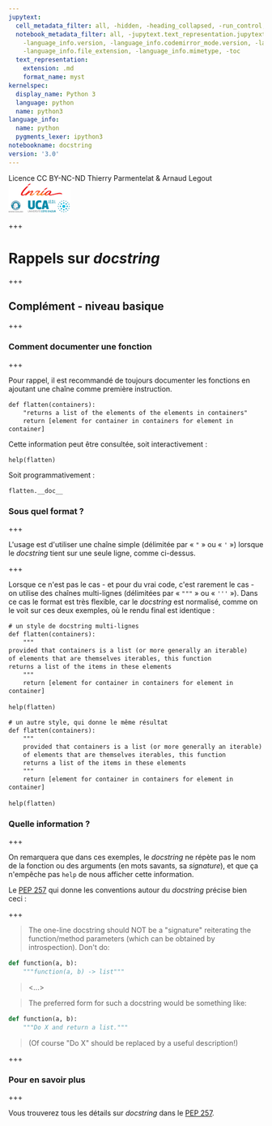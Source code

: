 ```yaml
---
jupytext:
  cell_metadata_filter: all, -hidden, -heading_collapsed, -run_control, -trusted
  notebook_metadata_filter: all, -jupytext.text_representation.jupytext_version, -jupytext.text_representation.format_version,
    -language_info.version, -language_info.codemirror_mode.version, -language_info.codemirror_mode,
    -language_info.file_extension, -language_info.mimetype, -toc
  text_representation:
    extension: .md
    format_name: myst
kernelspec:
  display_name: Python 3
  language: python
  name: python3
language_info:
  name: python
  pygments_lexer: ipython3
notebookname: docstring
version: '3.0'
---
```


<div class="licence">
<span>Licence CC BY-NC-ND</span>
<span>Thierry Parmentelat &amp; Arnaud Legout</span>
<span><img src="media/both-logos-small-alpha.png" /></span>
</div>

+++

# Rappels sur *docstring*

+++

## Complément - niveau basique

+++

### Comment documenter une fonction

+++

Pour rappel, il est recommandé de toujours documenter les fonctions en ajoutant une chaîne comme première instruction.

```{code-cell} ipython3
def flatten(containers):
    "returns a list of the elements of the elements in containers"
    return [element for container in containers for element in container]
```

Cette information peut être consultée, soit interactivement :

```{code-cell} ipython3
help(flatten)
```

Soit programmativement :

```{code-cell} ipython3
flatten.__doc__
```

### Sous quel format ?

+++

L'usage est d'utiliser une chaîne simple (délimitée par « `"` » ou « `'` ») lorsque le *docstring* tient sur une seule ligne, comme ci-dessus.

+++

Lorsque ce n'est pas le cas - et pour du vrai code, c'est rarement le cas - on utilise des chaînes multi-lignes (délimitées par « `"""` » ou « `'''` »). Dans ce cas le format est très flexible, car le *docstring* est normalisé, comme on le voit sur ces deux exemples, où le rendu final est identique :

```{code-cell} ipython3
# un style de docstring multi-lignes
def flatten(containers):
    """
provided that containers is a list (or more generally an iterable)
of elements that are themselves iterables, this function
returns a list of the items in these elements
    """
    return [element for container in containers for element in container]

help(flatten)
```

```{code-cell} ipython3
# un autre style, qui donne le même résultat
def flatten(containers):
    """
    provided that containers is a list (or more generally an iterable)
    of elements that are themselves iterables, this function
    returns a list of the items in these elements
    """
    return [element for container in containers for element in container]

help(flatten)
```

### Quelle information ?

+++

On remarquera que dans ces exemples, le *docstring* ne répète pas le nom de la fonction ou des arguments (en mots savants, sa *signature*), et que ça n'empêche pas `help` de nous afficher cette information.

Le [PEP 257](http://legacy.python.org/dev/peps/pep-0257/) qui donne les conventions autour du *docstring* précise bien ceci :

+++

>  The one-line docstring should NOT be a "signature" reiterating the function/method parameters (which can be obtained by introspection). Don't do:

  ```python
  def function(a, b):
      """function(a, b) -> list"""
  ```

>    <...>

>    The preferred form for such a docstring would be something like:

  ```python
  def function(a, b):
      """Do X and return a list."""
  ```

>    (Of course "Do X" should be replaced by a useful description!)

+++

### Pour en savoir plus

+++

Vous trouverez tous les détails sur *docstring* dans le [PEP 257](http://legacy.python.org/dev/peps/pep-0257/).
